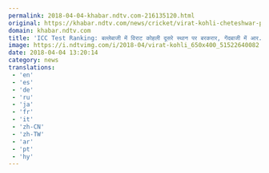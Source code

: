```yaml
---
permalink: 2018-04-04-khabar.ndtv.com-216135120.html
original: https://khabar.ndtv.com/news/cricket/virat-kohli-cheteshwar-pujara-remain-steady-in-icc-test-rankings-1832889
domain: khabar.ndtv.com
title: 'ICC Test Ranking: बल्लेबाजी में विराट कोहली दूसरे स्थान पर बरकरार, गेंदबाजी में आर. अश्विन पिछड़े..'
image: https://i.ndtvimg.com/i/2018-04/virat-kohli_650x400_51522640082.jpg
date: 2018-04-04 13:20:14
category: news
translations: 
 - 'en'
 - 'es'
 - 'de'
 - 'ru'
 - 'ja'
 - 'fr'
 - 'it'
 - 'zh-CN'
 - 'zh-TW'
 - 'ar'
 - 'pt'
 - 'hy'
---
```



